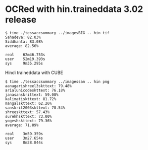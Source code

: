 OCRed with hin.traineddata 3.02 release
===
```
$ time ./tessaccsummary ../imagesBIG .. hin tif
Sahadeva: 82.03%
Siddhanta: 83.08%
average: 82.56%

real    62m46.753s
user    52m19.393s
sys     9m35.295s
```
Hindi traineddata with CUBE
```
$ time ./tessaccsummary ../imagessan .. hin png
aanagarishreel3skttext: 79.48%
arialunicodeskttext: 76.18%
janasanskrittext: 59.08%
kalimatiskttext: 81.72%
mangalskttext: 62.26%
sanskrit2003skttext: 78.54%
shreeskttext: 57.43%
surekhskttext: 73.00%
yogeshskttext: 79.36%
average: 71.89%

real    3m59.359s
user    3m27.654s
sys     0m28.844s
```
